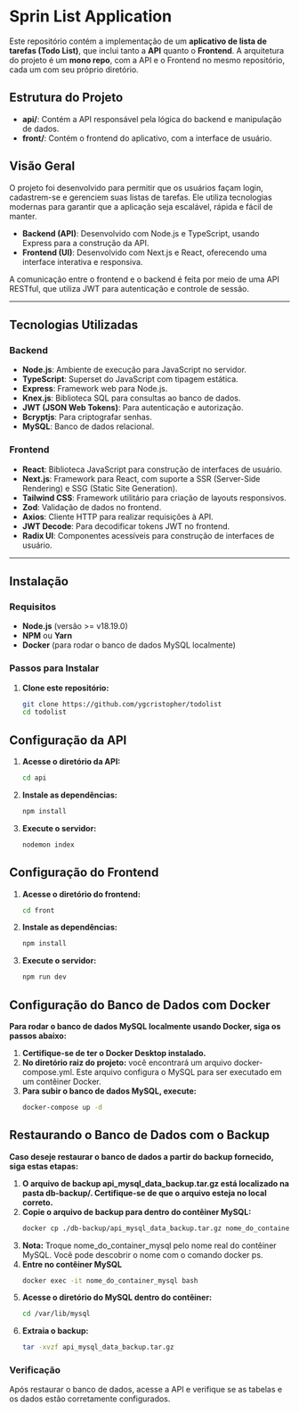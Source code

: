 # Sprin List Application

Este repositório contém a implementação de um **aplicativo de lista de tarefas (Todo List)**, que inclui tanto a **API** quanto o **Frontend**. A arquitetura do projeto é um **mono repo**, com a API e o Frontend no mesmo repositório, cada um com seu próprio diretório.

## Estrutura do Projeto

- **api/**: Contém a API responsável pela lógica do backend e manipulação de dados.
- **front/**: Contém o frontend do aplicativo, com a interface de usuário.

## Visão Geral

O projeto foi desenvolvido para permitir que os usuários façam login, cadastrem-se e gerenciem suas listas de tarefas. Ele utiliza tecnologias modernas para garantir que a aplicação seja escalável, rápida e fácil de manter.

- **Backend (API)**: Desenvolvido com Node.js e TypeScript, usando Express para a construção da API.
- **Frontend (UI)**: Desenvolvido com Next.js e React, oferecendo uma interface interativa e responsiva.
  
A comunicação entre o frontend e o backend é feita por meio de uma API RESTful, que utiliza JWT para autenticação e controle de sessão.

---

## Tecnologias Utilizadas

### Backend

- **Node.js**: Ambiente de execução para JavaScript no servidor.
- **TypeScript**: Superset do JavaScript com tipagem estática.
- **Express**: Framework web para Node.js.
- **Knex.js**: Biblioteca SQL para consultas ao banco de dados.
- **JWT (JSON Web Tokens)**: Para autenticação e autorização.
- **Bcryptjs**: Para criptografar senhas.
- **MySQL**: Banco de dados relacional.
  
### Frontend

- **React**: Biblioteca JavaScript para construção de interfaces de usuário.
- **Next.js**: Framework para React, com suporte a SSR (Server-Side Rendering) e SSG (Static Site Generation).
- **Tailwind CSS**: Framework utilitário para criação de layouts responsivos.
- **Zod**: Validação de dados no frontend.
- **Axios**: Cliente HTTP para realizar requisições à API.
- **JWT Decode**: Para decodificar tokens JWT no frontend.
- **Radix UI**: Componentes acessíveis para construção de interfaces de usuário.

---

## Instalação

### Requisitos

- **Node.js** (versão >= v18.19.0)
- **NPM** ou **Yarn**
- **Docker** (para rodar o banco de dados MySQL localmente)

### Passos para Instalar

1. **Clone este repositório:**

   ```bash
   git clone https://github.com/ygcristopher/todolist
   cd todolist

## Configuração da API

1. **Acesse o diretório da API:**

   ```bash
   cd api
2. **Instale as dependências:**
   ```bash
   npm install
3. **Execute o servidor:**
   ```bash
   nodemon index

## Configuração do Frontend

1. **Acesse o diretório do frontend:**
   ```bash
   cd front
2. **Instale as dependências:**
   ```bash
   npm install
3. **Execute o servidor:**
   ```bash
   npm run dev

## Configuração do Banco de Dados com Docker
**Para rodar o banco de dados MySQL localmente usando Docker, siga os passos abaixo:**

1. **Certifique-se de ter o Docker Desktop instalado.**
2. **No diretório raiz do projeto:** você encontrará um arquivo docker-compose.yml. Este arquivo configura o MySQL para ser executado em um contêiner Docker.
3. **Para subir o banco de dados MySQL, execute:**
   ```bash
   docker-compose up -d

## Restaurando o Banco de Dados com o Backup
**Caso deseje restaurar o banco de dados a partir do backup fornecido, siga estas etapas:**

1. **O arquivo de backup api_mysql_data_backup.tar.gz está localizado na pasta db-backup/. Certifique-se de que o arquivo esteja no local correto.**
2. **Copie o arquivo de backup para dentro do contêiner MySQL:**
   ```bash
   docker cp ./db-backup/api_mysql_data_backup.tar.gz nome_do_container_mysql:/var/lib/mysql
3. **Nota:** Troque nome_do_container_mysql pelo nome real do contêiner MySQL. Você pode descobrir o nome com o comando docker ps.
4. **Entre no contêiner MySQL**
   ```bash
   docker exec -it nome_do_container_mysql bash
5. **Acesse o diretório do MySQL dentro do contêiner:**
   ```bash
   cd /var/lib/mysql
6. **Extraia o backup:**
   ```bash
   tar -xvzf api_mysql_data_backup.tar.gz

### Verificação
Após restaurar o banco de dados, acesse a API e verifique se as tabelas e os dados estão corretamente configurados.